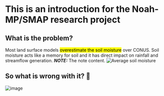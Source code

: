 # This is an introduction for the Noah-MP/SMAP research project

## What is the problem?
Most land surface models <mark>overestimate the soil moisture</mark> over CONUS. Soil moisture acts like a memory for soil and it has direct impact on rainfall and streamflow generation.
**_NOTE:_**  The note content.
![Average soil moisture](https://github.com/mfarmani95/FOSS_Weekly/assets/83543441/33f93ea3-dadc-4830-8553-eb34a6656c0f)

## So what is wrong with it? 🤔
![image](https://github.com/mfarmani95/FOSS_Weekly/assets/83543441/888c7d8f-073b-459c-8f72-152df8ffa309)





